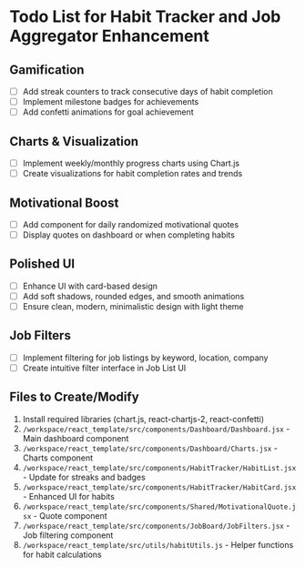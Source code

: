 # Todo List for Habit Tracker and Job Aggregator Enhancement

## Gamification
- [ ] Add streak counters to track consecutive days of habit completion
- [ ] Implement milestone badges for achievements
- [ ] Add confetti animations for goal achievement

## Charts & Visualization
- [ ] Implement weekly/monthly progress charts using Chart.js
- [ ] Create visualizations for habit completion rates and trends

## Motivational Boost
- [ ] Add component for daily randomized motivational quotes
- [ ] Display quotes on dashboard or when completing habits

## Polished UI
- [ ] Enhance UI with card-based design
- [ ] Add soft shadows, rounded edges, and smooth animations
- [ ] Ensure clean, modern, minimalistic design with light theme

## Job Filters
- [ ] Implement filtering for job listings by keyword, location, company
- [ ] Create intuitive filter interface in Job List UI

## Files to Create/Modify
1. Install required libraries (chart.js, react-chartjs-2, react-confetti)
2. `/workspace/react_template/src/components/Dashboard/Dashboard.jsx` - Main dashboard component
3. `/workspace/react_template/src/components/Dashboard/Charts.jsx` - Charts component
4. `/workspace/react_template/src/components/HabitTracker/HabitList.jsx` - Update for streaks and badges
5. `/workspace/react_template/src/components/HabitTracker/HabitCard.jsx` - Enhanced UI for habits
6. `/workspace/react_template/src/components/Shared/MotivationalQuote.jsx` - Quote component
7. `/workspace/react_template/src/components/JobBoard/JobFilters.jsx` - Job filtering component
8. `/workspace/react_template/src/utils/habitUtils.js` - Helper functions for habit calculations